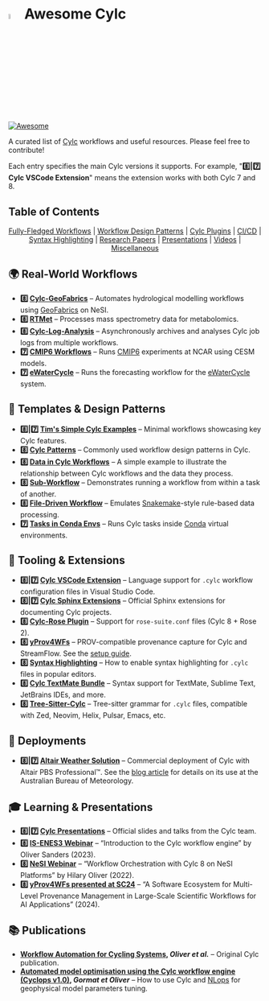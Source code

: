 # <img src="https://github.com/elliotfontaine/awesome-cylc/assets/92150839/1536672f-0fab-4d93-8a66-a4daa1d6cd53" alt="Cylc Logo" width=5% height=5%> Awesome Cylc
[![Awesome](https://awesome.re/badge.svg)](https://awesome.re)

A curated list of [Cylc](https://cylc.github.io/) workflows and useful resources. Please feel free to contribute!

Each entry specifies the main Cylc versions it supports. For example, "**8️⃣|7️⃣ Cylc VSCode Extension**" means the extension works with both Cylc 7 and 8.

<!-- START doctoc generated TOC please keep comment here to allow auto update -->
<!-- DON'T EDIT THIS SECTION, INSTEAD RE-RUN doctoc TO UPDATE -->
## Table of Contents

<p align="center">
<a href="#fully-fledged-workflows">Fully-Fledged Workflows</a>
<span>|</span>
<a href="#workflow-design-patterns">Workflow Design Patterns</a>
<span>|</span>
<a href="#cylc-plugins">Cylc Plugins</a>
<span>|</span>
<a href="#cicd">CI/CD</a>
<span>|</span>
<a href="#syntax-highlighting">Syntax Highlighting</a>
<span>|</span>
<a href="#research-papers">Research Papers</a>
<span>|</span>
<a href="#presentations">Presentations</a>
<span>|</span>
<a href="#videos">Videos</a>
<span>|</span>
<a href="#miscellaneous">Miscellaneous</a>
</p>

<!-- END doctoc generated TOC please keep comment here to allow auto update -->

## 🌍 Real-World Workflows
- **8️⃣ [Cylc-GeoFabrics](https://github.com/rosepearson/cylc-geofabrics)** – Automates hydrological modelling workflows using [GeoFabrics](https://github.com/rosepearson/GeoFabrics) on NeSI.
- **8️⃣ [RTMet](https://github.com/MetaboHUB-MetaToul-FluxoMet/RTMet)** – Processes mass spectrometry data for metabolomics.
- **8️⃣ [Cylc-Log-Analysis](https://github.com/aosprey/cylc-log-analysis)** – Asynchronously archives and analyses Cylc job logs from multiple workflows.
- **7️⃣ [CMIP6 Workflows](https://github.com/NCAR/CESM_CMIP6_Cylc_Suites)** – Runs [CMIP6](http://doi.org/10.5194/gmd-13-5567-2020) experiments at NCAR using CESM models.
- **7️⃣ [eWaterCycle](https://github.com/eWaterCycle/ewatercycle-forecast)** – Runs the forecasting workflow for the [eWaterCycle](https://www.ewatercycle.org/) system.

## 🧩 Templates & Design Patterns
- **8️⃣|7️⃣ [Tim's Simple Cylc Examples](https://github.com/wxtim/workflows)** – Minimal workflows showcasing key Cylc features.
- **8️⃣ [Cylc Patterns](https://github.com/pletzer/cylc_patterns)** – Commonly used workflow design patterns in Cylc.
- **8️⃣ [Data in Cylc Workflows](https://github.com/hjoliver/cylc-and-data)** – A simple example to illustrate the relationship between Cylc workflows and the data they process.
- **8️⃣ [Sub-Workflow](https://github.com/hjoliver/cylc-subwf-example)** – Demonstrates running a workflow from within a task of another.
- **8️⃣ [File-Driven Workflow](https://github.com/hjoliver/cylc-filedriven-example)** – Emulates [Snakemake](https://snakemake.github.io/)-style rule-based data processing.
- **7️⃣ [Tasks in Conda Envs](https://github.com/matthewrmshin/cylc-workflow-conda)** – Runs Cylc tasks inside [Conda](https://github.com/conda/conda) virtual environments.

## 🧰 Tooling & Extensions
- **8️⃣|7️⃣ [Cylc VSCode Extension](https://marketplace.visualstudio.com/items?itemName=cylc.vscode-cylc)** – Language support for `.cylc` workflow configuration files in Visual Studio Code.
- **8️⃣|7️⃣ [Cylc Sphinx Extensions](https://cylc.github.io/cylc-sphinx-extensions/)** – Official Sphinx extensions for documenting Cylc projects.
- **8️⃣ [Cylc-Rose Plugin](https://github.com/cylc/cylc-rose)** – Support for `rose-suite.conf` files (Cylc 8 + Rose 2).
- **8️⃣ [yProv4WFs](https://github.com/HPCI-Lab/yProv4WFs)** – PROV-compatible provenance capture for Cylc and StreamFlow. See the [setup guide](https://github.com/HPCI-Lab/yProv4WFs/blob/main/yprov4wfs/yProv4WFs_cylc/HowToRun_yProv4WFs_Cylc.md).
- **8️⃣ [Syntax Highlighting](https://cylc.github.io/cylc-doc/latest/html/user-guide/writing-workflows/configuration.html#syntax-highlighting-for-workflow-configuration)** – How to enable syntax highlighting for `.cylc` files in popular editors.
- **8️⃣ [Cylc TextMate Bundle](https://github.com/cylc/Cylc.tmbundle)** – Syntax support for TextMate, Sublime Text, JetBrains IDEs, and more.
- **8️⃣ [Tree-Sitter-Cylc](https://github.com/elliotfontaine/tree-sitter-cylc)** – Tree-sitter grammar for `.cylc` files, compatible with Zed, Neovim, Helix, Pulsar, Emacs, etc.

## 🚀 Deployments
- **8️⃣|7️⃣ [Altair Weather Solution](https://web.altair.com/en/cylc-weather-solution)** – Commercial deployment of Cylc with Altair PBS Professional™.
  See the [blog article](https://altair.com/blog/articles/Cylc-Altair-s-PBS-Professional-x2122-Power-Weather-Modeling-at-Australia-s-Bureau-of-Meteorology) for details on its use at the Australian Bureau of Meteorology.


## 🎓 Learning & Presentations
- **8️⃣|7️⃣ [Cylc Presentations](https://cylc.github.io/cylc-presentations/)** – Official slides and talks from the Cylc team.
- **8️⃣ [IS-ENES3 Webinar](https://youtu.be/MHC-PCuy_94?feature=shared)** – “Introduction to the Cylc workflow engine” by Oliver Sanders (2023).
- **8️⃣ [NeSI Webinar](https://youtu.be/lYTEWn4mncE?feature=shared)** – “Workflow Orchestration with Cylc 8 on NeSI Platforms” by Hilary Oliver (2022).
- **8️⃣ [yProv4WFs presented at SC24](https://dl.acm.org/doi/abs/10.1109/SCW63240.2024.00253)** – “A Software Ecosystem for Multi-Level Provenance Management in Large-Scale Scientific Workflows for AI Applications” (2024).

## 📚 Publications
- **[Workflow Automation for Cycling Systems](https://ieeexplore.ieee.org/document/8675433), *Oliver et al.*** – Original Cylc publication.
- **[Automated model optimisation using the Cylc workflow engine (Cyclops v1.0)](https://doi.org/10.5194/gmd-11-2153-2018), *Gormat et Oliver*** – How to use Cylc and [NLops](https://nlopt.readthedocs.io/en/latest/) for geophysical model parameters tuning.
